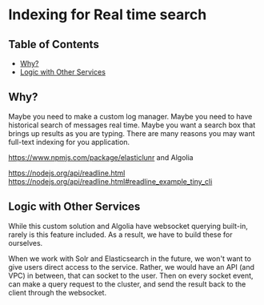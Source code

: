 # Indexing for Real time search <!-- omit in toc -->

## Table of Contents <!-- omit in toc -->
- [Why?](#why)
- [Logic with Other Services](#logic-with-other-services)

## Why?
Maybe you need to make a custom log manager. Maybe you need to have historical search of messages real time. Maybe you want a search box that brings up results as you are typing. There are many reasons you may want full-text indexing for you application.

https://www.npmjs.com/package/elasticlunr and Algolia

https://nodejs.org/api/readline.html
https://nodejs.org/api/readline.html#readline_example_tiny_cli

## Logic with Other Services

While this custom solution and Algolia have websocket querying built-in, rarely is this feature included. As a result, we have to build these for ourselves.

When we work with Solr and Elasticsearch in the future, we won't want to give users direct access to the service. Rather, we would have an API (and VPC) in between, that can socket to the user. Then on every socket event, can make a query request to the cluster, and send the result back to the client through the websocket.
